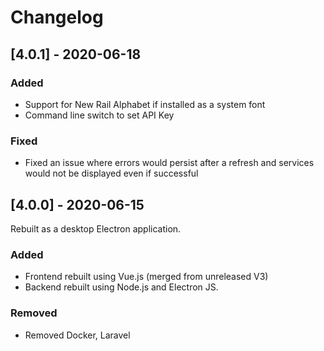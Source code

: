 # Changelog

## [4.0.1] - 2020-06-18

### Added
- Support for New Rail Alphabet if installed as a system font
- Command line switch to set API Key

### Fixed
- Fixed an issue where errors would persist after a refresh and services would not be displayed even if successful

## [4.0.0] - 2020-06-15
Rebuilt as a desktop Electron application.

### Added
- Frontend rebuilt using Vue.js (merged from unreleased V3)
- Backend rebuilt using Node.js and Electron JS.

### Removed
- Removed Docker, Laravel
